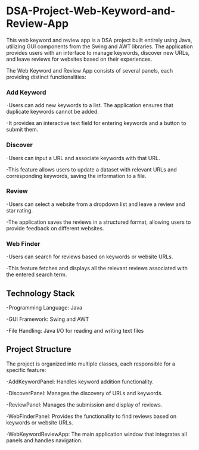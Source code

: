 # DSA-Project-Web-Keyword-and-Review-App

This web keyword and review app is a DSA project built entirely using Java, utilizing GUI components from the Swing and AWT libraries. The application provides users with an interface to manage keywords, discover new URLs, and leave reviews for websites based on their experiences.

The Web Keyword and Review App consists of several panels, each providing distinct functionalities:

### **Add Keyword**
-Users can add new keywords to a list. The application ensures that duplicate keywords cannot be added.

-It provides an interactive text field for entering keywords and a button to submit them.

### **Discover**
-Users can input a URL and associate keywords with that URL.

-This feature allows users to update a dataset with relevant URLs and corresponding keywords, saving the information to a file.

### **Review**
-Users can select a website from a dropdown list and leave a review and star rating.

-The application saves the reviews in a structured format, allowing users to provide feedback on different websites.

### **Web Finder**
-Users can search for reviews based on keywords or website URLs.

-This feature fetches and displays all the relevant reviews associated with the entered search term.

## Technology Stack
-Programming Language: Java

-GUI Framework: Swing and AWT

-File Handling: Java I/O for reading and writing text files


## Project Structure
The project is organized into multiple classes, each responsible for a specific feature:

-AddKeywordPanel: Handles keyword addition functionality.

-DiscoverPanel: Manages the discovery of URLs and keywords.

-ReviewPanel: Manages the submission and display of reviews.

-WebFinderPanel: Provides the functionality to find reviews based on keywords or website URLs.

-WebKeywordReviewApp: The main application window that integrates all panels and handles navigation.
